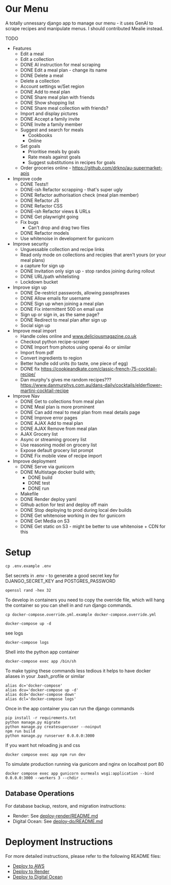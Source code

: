# Our Menu

A totally unnessary django app to manage our menu - it uses GenAI to scrape recipes and manipulate menus.    I should contributed Mealie instead.

TODO
* Features
    * Edit a meal
    * Edit a collection
    * DONE AI instruction for meal scraping
    * DONE Edit a meal plan - change its name
    * DONE Delete a meal
    * Delete a collection
    * Account settings w/Set region
    * DONE Add to meal plan
    * DONE Share meal plan with friends
    * DONE Show shopping list
    * DONE Share meal collection with friends?
    * Import and display pictures
    * DONE Accept a family invite
    * DONE Invite a family member
    * Suggest and search for meals 
        * Cookbooks
        * Online
    * Set goals
        * Prioritise meals by goals
        * Rate meals against goals
        * Suggest substitutions in recipes for goals
    * Order groceries online - https://github.com/drkno/au-supermarket-apis
* Improve code
    * DONE Tests!! 
    * DONE-ish Refactor scrapping - that's super ugly
    * DONE Refactor authorisation check (meal plan member)
    * DONE Refactor JS
    * DONE Refactor CSS
    * DONE-ish Refactor views & URLs
    * DONE Get playwright going
    * Fix bugs
        * Can't drop and drag two files
    * DONE Refactor models
    * Use whitenoise in development for gunicorn
* Improve security
    * Unguessable collection and recipe links
    * Read only mode on collections and recipies that aren't yours (or your meal plans)
    * a capture for sign up
    * DONE Invitation only sign up - stop randos joining during rollout 
    * DONE URL/path whitelisting
    * Lockdown bucket
* Improve sign up
    * DONE De-restrict passwords, allowing passphrases
    * DONE Allow emails for username
    * DONE Sign up when joining a meal plan
    * DONE Fix intermittent 500 on email use
    * Sign up or sign in, as the same page? 
    * DONE Redirect to meal plan after sign up
    * Social sign up
* Improve meal import
    * Handle coles online and www.deliciousmagazine.co.uk 
    * Checkout python recipe-scraper
    * DONE Import from photos using openai 4o or similar
    * Import from pdf 
    * Convert ingredients to region
    * Better handle odd units (to taste, one piece of egg)
    * DONE fix https://cookieandkate.com/classic-french-75-cocktail-recipe/
    * Dan murphy's gives me random recipes??? https://www.danmurphys.com.au/dans-daily/cocktails/elderflower-martini-cocktail-recipe
* Improve Nav
    * DONE Get to collections from meal plan
    * DONE Meal plan is more prominent
    * DONE Can add meal to meal plan from meal details page
    * DONE Improve error pages
    * DONE AJAX Add to meal plan
    * DONE AJAX Remove from meal plan
    * AJAX Grocery list
    * Async or streaming grocery list
    * Use reasoning model on grocery list
    * Expose default grocery list prompt
    * DONE Fix mobile view of recipe import
* Improve deployment
    * DONE Serve via gunicorn
    * DONE Multistage docker build with;
        * DONE build
        * DONE test
        * DONE run
    * Makefile
    * DONE Render deploy yaml
    * Github action for test and deploy off main
    * DONE Stop deploying to prod during local dev builds
    * DONE Get whitenoise working in dev for gunicorn
    * DONE Get Media on S3
    * DONE Get static on S3 - might be better to use whitenoise + CDN for this



# Setup

```
cp .env.example .env
```

Set secrets in .env - to generate a good secret key for DJANGO_SECRET_KEY and POSTGRES_PASSWORD
```
openssl rand -hex 32
```

To develop in containers you need to copy the override file, which will hang the container so you can shell in and run django commands.

```
cp docker-compose.override.yml.example docker-compose.override.yml
```


```
docker-compose up -d
```

see logs
```
docker-compose logs
```

Shell into the python app container
```
docker-compose exec app /bin/sh
```

To make typing these commands less tedious it helps to have docker aliases in your .bash_profile or similar
```
alias dc='docker-compose'
alias dcu='docker-compose up -d'
alias dcd='docker-compose down'
alias dcl='docker-compose logs'
```

Once in the app container you can run the django commands
```
pip install -r requirements.txt
python manage.py migrate
python manage.py createsuperuser --noinput
npm run build
python manage.py runserver 0.0.0.0:3000
``` 

If you want hot reloading js and css
```
docker compose exec app npm run dev
```

To simulate production running via gunicorn and nginx on localhost port 80 
```
docker compose exec app gunicorn ourmeals wsgi:application --bind 0.0.0.0:3000 --workers 3 --chdir .
```

## Database Operations

For database backup, restore, and migration instructions:
- Render: See [deploy-render/README.md](deploy-render/README.md)
- Digital Ocean: See [deploy-do/README.md](deploy-do/README.md)

# Deployment Instructions

For more detailed instructions, please refer to the following README files:

- [Deploy to AWS](deploy-aws-infra/pulumi/README.md)
- [Deploy to Render](deploy-render/README.md)
- [Deploy to Digital Ocean](deploy-do/README.md)
